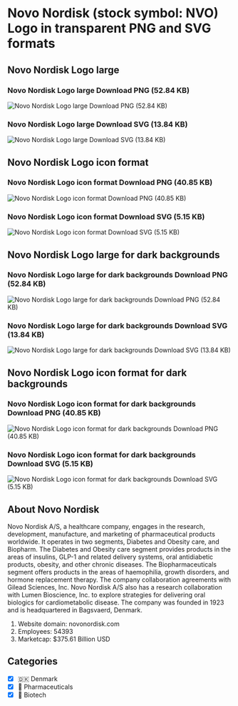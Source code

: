 # Novo Nordisk (stock symbol: NVO) Logo in transparent PNG and SVG formats

## Novo Nordisk Logo large

### Novo Nordisk Logo large Download PNG (52.84 KB)

![Novo Nordisk Logo large Download PNG (52.84 KB)](/img/orig/NVO_BIG-f838aae1.png)

### Novo Nordisk Logo large Download SVG (13.84 KB)

![Novo Nordisk Logo large Download SVG (13.84 KB)](/img/orig/NVO_BIG-ba015513.svg)

## Novo Nordisk Logo icon format

### Novo Nordisk Logo icon format Download PNG (40.85 KB)

![Novo Nordisk Logo icon format Download PNG (40.85 KB)](/img/orig/NVO-feee9c9c.png)

### Novo Nordisk Logo icon format Download SVG (5.15 KB)

![Novo Nordisk Logo icon format Download SVG (5.15 KB)](/img/orig/NVO-d7d094af.svg)

## Novo Nordisk Logo large for dark backgrounds

### Novo Nordisk Logo large for dark backgrounds Download PNG (52.84 KB)

![Novo Nordisk Logo large for dark backgrounds Download PNG (52.84 KB)](/img/orig/NVO_BIG.D-1e40a3a3.png)

### Novo Nordisk Logo large for dark backgrounds Download SVG (13.84 KB)

![Novo Nordisk Logo large for dark backgrounds Download SVG (13.84 KB)](/img/orig/NVO_BIG.D-a05b35ef.svg)

## Novo Nordisk Logo icon format for dark backgrounds

### Novo Nordisk Logo icon format for dark backgrounds Download PNG (40.85 KB)

![Novo Nordisk Logo icon format for dark backgrounds Download PNG (40.85 KB)](/img/orig/NVO.D-6321110c.png)

### Novo Nordisk Logo icon format for dark backgrounds Download SVG (5.15 KB)

![Novo Nordisk Logo icon format for dark backgrounds Download SVG (5.15 KB)](/img/orig/NVO.D-948ad896.svg)

## About Novo Nordisk

Novo Nordisk A/S, a healthcare company, engages in the research, development, manufacture, and marketing of pharmaceutical products worldwide. It operates in two segments, Diabetes and Obesity care, and Biopharm. The Diabetes and Obesity care segment provides products in the areas of insulins, GLP-1 and related delivery systems, oral antidiabetic products, obesity, and other chronic diseases. The Biopharmaceuticals segment offers products in the areas of haemophilia, growth disorders, and hormone replacement therapy. The company collaboration agreements with Gilead Sciences, Inc. Novo Nordisk A/S also has a research collaboration with Lumen Bioscience, Inc. to explore strategies for delivering oral biologics for cardiometabolic disease. The company was founded in 1923 and is headquartered in Bagsvaerd, Denmark.

1. Website domain: novonordisk.com
2. Employees: 54393
3. Marketcap: $375.61 Billion USD


## Categories
- [x] 🇩🇰 Denmark
- [x] 💊 Pharmaceuticals
- [x] 🧬 Biotech
